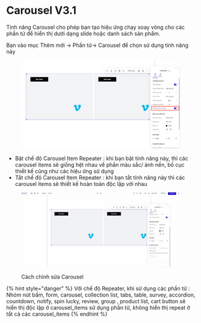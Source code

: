 # Carousel V3.1

Tính năng Carousel cho phép bạn tạo hiệu ứng chạy xoay vòng cho các phần tử để hiển thị dưới dạng slide hoặc danh sách sản phẩm.

Bạn vào mục Thêm mới -> Phần tử-> Carousel để chọn sử dụng tính năng này&#x20;

<figure><img src="../../../.gitbook/assets/image (496).png" alt=""><figcaption></figcaption></figure>

* Bật chế độ Carousel Item Repeater : khi bạn bật tính năng này, thì các carousel items sẽ giống hệt nhau về phần màu sắc/ ảnh nền, bố cục thiết kế cũng như các hiệu ứng sử dụng&#x20;
* Tắt chế độ Carousel Item Repeater : khi bạn tắt tính năng này thì các carousel items sẽ thiết kế hoàn toàn độc lập với nhau&#x20;

<figure><img src="../../../.gitbook/assets/carousel.gif" alt=""><figcaption><p>Cách chỉnh sửa Carousel </p></figcaption></figure>

{% hint style="danger" %}
Với chế độ Repeater, khi sử dụng các phần tử : Nhóm nút bấm, form, carousel, collection list, tabs, table, survey, accordion, countdown, notify, spin lucky, review, group , product list, cart button sẽ hiển thị độc lập ở  carousel\_items sử dụng phần tử, không hiển thị repeat ở tất cả các carousel\_items
{% endhint %}

